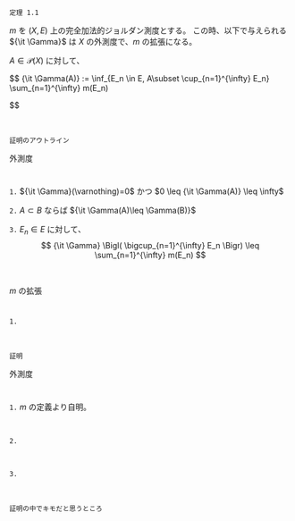 
```
定理 1.1
```

$m$ を $(X, E)$ 上の完全加法的ジョルダン測度とする。
この時、以下で与えられる ${\it \Gamma}$ は $X$ の外測度で、$m$ の拡張になる。

$A \in \mathcal{P}(X)$ に対して、

$$
{\it \Gamma(A)} :=
    \inf_{E_n \in E, A\subset \cup_{n=1}^{\infty} E_n}
    \sum_{n=1}^{\infty} m(E_n)

$$

<br>

```
証明のアウトライン
```
外測度
#

```1.``` 
${\it \Gamma}(\varnothing)=0$ かつ 
$0 \leq {\it \Gamma(A)} \leq \infty$

```2.```
$A \subset B$ ならば ${\it \Gamma(A)\leq \Gamma(B)}$ 


```3.```
$E_n \in E$ に対して、
$$
{\it \Gamma} \Bigl(
    \bigcup_{n=1}^{\infty}
    E_n
    \Bigr)
\leq
\sum_{n=1}^{\infty}
    m(E_n)    
$$

<br>

$m$ の拡張
#

```1.```

<br>

```
証明
```

外測度
#

```1.```
$m$ の定義より自明。

<br>

```2.```


<br>

```3.```


<br>

```
証明の中でキモだと思うところ
```


